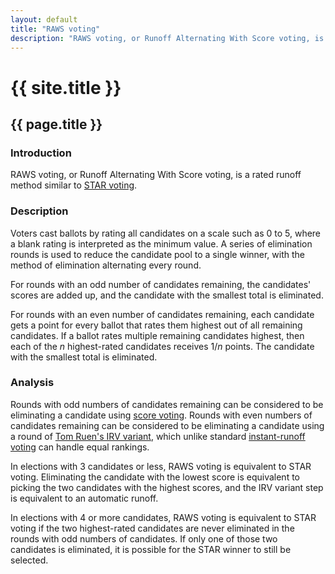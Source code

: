 ```yaml
---
layout: default
title: "RAWS voting"
description: "RAWS voting, or Runoff Alternating With Score voting, is a rated runoff method similar to STAR voting."
---
```

# {{ site.title }}
## {{ page.title }}
### Introduction

RAWS voting, or Runoff Alternating With Score voting, is a rated runoff method similar to [STAR voting](https://en.wikipedia.org/wiki/STAR_voting).

### Description

Voters cast ballots by rating all candidates on a scale such as 0 to 5, where a blank rating is interpreted as the minimum value. A series of elimination rounds is used to reduce the candidate pool to a single winner, with the method of elimination alternating every round.

For rounds with an odd number of candidates remaining, the candidates' scores are added up, and the candidate with the smallest total is eliminated.

For rounds with an even number of candidates remaining, each candidate gets a point for every ballot that rates them highest out of all remaining candidates. If a ballot rates multiple remaining candidates highest, then each of the *n* highest-rated candidates receives 1/*n* points. The candidate with the smallest total is eliminated.

### Analysis

Rounds with odd numbers of candidates remaining can be considered to be eliminating a candidate using [score voting](https://en.wikipedia.org/wiki/Score_voting). Rounds with even numbers of candidates remaining can be considered to be eliminating a candidate using a round of [Tom Ruen's IRV variant](https://rangevoting.org/rangeVirv.html#SanF), which unlike standard [instant-runoff voting](https://en.wikipedia.org/wiki/Instant-runoff_voting) can handle equal rankings.

In elections with 3 candidates or less, RAWS voting is equivalent to STAR voting. Eliminating the candidate with the lowest score is equivalent to picking the two candidates with the highest scores, and the IRV variant step is equivalent to an automatic runoff.

In elections with 4 or more candidates, RAWS voting is equivalent to STAR voting if the two highest-rated candidates are never eliminated in the rounds with odd numbers of candidates. If only one of those two candidates is eliminated, it is possible for the STAR winner to still be selected.
